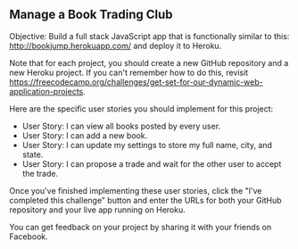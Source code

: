 
## Manage a Book Trading Club

Objective: Build a full stack JavaScript app that is functionally similar to this: http://bookjump.herokuapp.com/ and deploy it to Heroku.

Note that for each project, you should create a new GitHub repository and a new Heroku project. If you can't remember how to do this, revisit https://freecodecamp.org/challenges/get-set-for-our-dynamic-web-application-projects.

Here are the specific user stories you should implement for this project:
 * User Story: I can view all books posted by every user.
 * User Story: I can add a new book.
 * User Story: I can update my settings to store my full name, city, and state.
 * User Story: I can propose a trade and wait for the other user to accept the trade.

Once you've finished implementing these user stories, click the "I've completed this challenge" button and enter the URLs for both your GitHub repository and your live app running on Heroku.

You can get feedback on your project by sharing it with your friends on Facebook.
